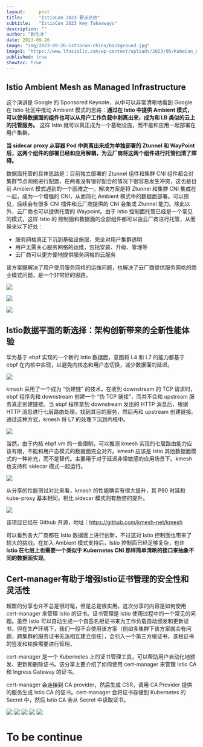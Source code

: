 ```yaml
---
layout:     post
title:      "IstioCon 2023 要点总结"
subtitle:   "IstioCon 2023 Key Takeaways"
description: ""
author: "赵化冰"
date: 2023-09-26
image: "img/2023-09-26-istiocon-china/background.jpg"
image1: "https://www.lfasiallc.com/wp-content/uploads/2023/05/KubeCon_OSS_China_23_DigitalAssets_web-homepage-1920x606.jpg"
published: true
showtoc: true
---
```



## Istio Ambient Mesh as Managed Infrastructure

这个演讲是 Google 的 Sponsored Keynote，从中可以非常清晰地看到 Google 在 Istio 社区中推动 Ambient 模式的思路：**通过在 Istio 中提供 Ambient 模式，可以使得数据面的组件也可以从用户工作负载中剥离出来，成为和 LB 类似的云上的托管服务。** 这样 Istio 就可以真正成为一个基础设施，而不是和应用一起部署在用户集群。

**当 sidecar proxy 从容器 Pod 中剥离出来成为单独部署的 Ztunnel 和 WayPoint 后，这两个组件的部署已经和应用解耦，为云厂商将这两个组件进行托管扫清了障碍。** 

数据面托管的具体思路是：目前独立部署的 Ztunnel 组件和集群 CNI 组件都会对集群节点网络进行配置，在两者没有很好配合的情况下很容易发生冲突，这也是目前 Ambient 模式遇到的一个困难之一。解决方案是将 Ztunnel 和集群 CNI 集成在一起，成为一个增强的 CNI，从而简化 Ambient 模式中的数据面部署。可以预见，后续会有很多 CNI 插件和云厂商提供的 CNI 会集成 Ztunnel 能力。除此以外，云厂商也可以提供托管的 Waypoint。由于 Istio 控制面托管已经是一个常见的模式，这样 Istio 的 控制面和数据面的全部组件都可以由云厂商进行托管，从而带来以下好处：
* 服务网格真正下沉到基础设施层，完全对用户集群透明
* 用户无需关心服务网格的运维，包括安装、升级、管理等
* 云厂商可以更方便地提供服务网格的云服务

该方案既解决了用户使用服务网格的运维问题，也解决了云厂商提供服务网格的商业模式问题，是一个非常好的思路。

![](/img/2023-09-26-istiocon-china/1.jpg)

![](/img/2023-09-26-istiocon-china/2.jpg)

![](/img/2023-09-26-istiocon-china/3.jpg)

## Istio数据平面的新选择：架构创新带来的全新性能体验

华为基于 ebpf 实现的一个新的 Istio 数据面，意图将 L4 和 L7 的能力都基于 ebpf 在内核中实现，以避免内核态和用户态切换，减少数据面的延迟。

![](/img/2023-09-26-istiocon-china/kmesh-1.png)

kmesh 采用了一个成为 “伪建链” 的技术，在收到 downstream 的 TCP 请求时， ebpf 程序先和 downstream 创建一个 “伪 TCP 链接”，而并不会和 upstream 服务真正创建链接。当 ebpf 程序拿到 downstream 发出的 HTTP 消息后，根据 HTTP 消息进行七层路由处理，找到其目的服务，然后再和 upstream 创建链接。通过这种方式，kmesh 将 L7 的处理下沉到内核中。

![](/img/2023-09-26-istiocon-china/kmesh-2.png)

当然，由于内核 ebpf vm 的一些限制，可以推测 kmesh 实现的七层路由能力应该有限，不能和用户态模式的数据面完全对齐。kmesh 应该是 Istio 其他数据面模式的一种补充，而不是替代。主要用于对于延迟非常敏感的应用场景下。kmesh 也支持和 sidecar 模式一起运行。

![](/img/2023-09-26-istiocon-china/kmesh-3.png)

从分享的性能测试对比来看，kmesh 的性能确实有很大提升，其 P90 时延和 kube-proxy 基本相同，相比 sidecar 模式则有数倍的提升。

![](/img/2023-09-26-istiocon-china/kmesh-4.png)

该项目已经在 Github 开源，地址：https://github.com/kmesh-net/kmesh

可以看到各大厂商都在 Istio 数据面上进行创新，不过这对 Istio 控制面也带来了较大的挑战。在加入 Ambient 模式支持后，Istio 控制面已经足够复杂，也许 **Istio 在七层上也需要一个类似于 Kubernetes CNI 那样简单清晰的接口来抽象不同的数据面实现**。

## Cert-manager有助于增强Istio证书管理的安全性和灵活性

超盟的分享也许不总是很时髦，但是总是很实用。这次分享的内容是如何使用 cert-manager 来管理 Istio 的证书。证书管理是 Istio 使用过程中的一个常见的问题。虽然 Istio 可以自动生成一个自签名根证书来为工作负载自动颁发和更新证书，但在生产环境下，我们一般不会使用该方案（例如多集群下该方案就会有问题，跨集群的服务证书无法相互建立信任），会引入一个第三方根证书，该根证书的签发和轮换需要进行管理。

cert-manager 是一个 Kubernetes 上的证书管理工具，可以帮助用户自动化地颁发、更新和删除证书。该分享主要介绍了如何使用 cert-manager 来管理 Istio CA 和 Ingress Gateway 的证书。

cert-manager 会连接到 CA provider，然后生成 CSR，调用 CA Provider 提供的服务生成 Istio CA 的证书。cert-manager 会将证书存储到 Kubernetes 的 Secret 中，然后 Istio CA 会从 Secret 中读取证书。

![](/img/2023-09-26-istiocon-china/cm-1.png)
![](/img/2023-09-26-istiocon-china/cm-2.png)
![](/img/2023-09-26-istiocon-china/cm-3.png)
![](/img/2023-09-26-istiocon-china/cm-4.png)
![](/img/2023-09-26-istiocon-china/cm-5.png)

# To be continue 

<!--

Key takeway：

为什么要用 Geneve 隧道而不是 veth：保留原始目的地地址



##  使用 WebAssembly 扩展和自定义 Istio

## 释放魔力：在 Istio 环境模式中利用 eBPF 进行流量重定向

## Cert-manager有助于增强Istio证书管理的安全性和灵活性

##  基于 Istio 和 Virtual Kubelet 的无服务器服务网格
通过托管控制面实现 control plane serverless
通过 VK 实现弹性伸缩-无需提前规划 node 容量  --》 更近一步，部署到托管池中。 和 Google 的思路类似。
分享了实现过程中遇到的一些问题。


## 构建高效的服务网格：Merbridge 在 eBPF 实现和 Istio Ambient 中的创新

## Coraza

Build-in rules?

## Debug

我们真的需要一个可以连接到 Kubernetes 中的 Debug 方式吗？

99% 的问题都可以通过日志定位，1% 的问题可以通过增加日志信息，再通过日志输出来定位。
-->



